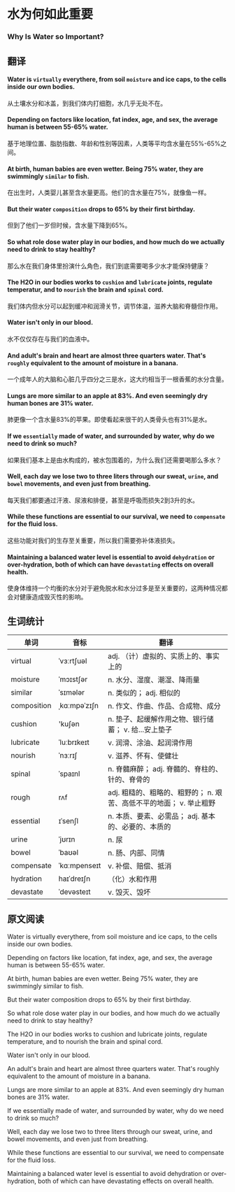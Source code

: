 # 水为何如此重要
### Why Is Water so Important?

## 翻译
#### Water is `virtually` everythere, from soil `moisture` and ice caps, to the cells inside our own bodies.
从土壤水分和冰盖，到我们体内打细胞，水几乎无处不在。
#### Depending on factors like location, fat index, age, and sex, the average human is between 55-65% water.
基于地理位置、脂肪指数、年龄和性别等因素，人类等平均含水量在55%-65%之间。
#### At birth, human babies are even wetter. Being 75% water, they are swimmingly `similar` to fish.
在出生时，人类婴儿甚至含水量更高。他们的含水量在75%，就像鱼一样。
#### But their water `composition` drops to 65% by their first birthday.
但到了他们一岁但时候，含水量下降到65%。
#### So what role dose water play in our bodies, and how much do we actually need to drink to stay healthy?
那么水在我们身体里扮演什么角色，我们到底需要喝多少水才能保持健康？
#### The H2O in our bodies works to `cushion` and `lubricate` joints, regulate temperatur, and to `nourish` the brain and `spinal` cord.
我们体内但水分可以起到缓冲和润滑关节，调节体温，滋养大脑和脊髓但作用。
#### Water isn't only in our blood.
水不仅仅存在与我们的血液中。
#### And adult's brain and heart are almost three quarters water. That's `roughly` equivalent to the amount of moisture in a banana.
一个成年人的大脑和心脏几乎四分之三是水，这大约相当于一根香蕉的水分含量。
#### Lungs are more similar to an apple at 83%. And even seemingly dry human bones are 31% water.
肺更像一个含水量83%的苹果。即使看起来很干的人类骨头也有31%是水。
#### If we `essentially` made of water, and surrounded by water, why do we need to drink so much?
如果我们基本上是由水构成的，被水包围着的，为什么我们还需要喝那么多水？
#### Well, each day we lose two to three liters through our sweat, `urine`, and `bowel` movements, and even just from breathing.
每天我们都要通过汗液、尿液和排便，甚至是呼吸而损失2到3升的水。
#### While these functions are essential to our survival, we need to `compensate` for the fluid loss.
这些功能对我们的生存至关重要，所以我们需要弥补体液损失。
#### Maintaining a balanced water level is essential to avoid `dehydration` or over-hydration, both of which can have `devastating` effects on overall health.
使身体维持一个均衡的水分对于避免脱水和水分过多是至关重要的，这两种情况都会对健康造成毁灭性的影响。

## 生词统计
| 单词 | 音标 | 翻译 |
| - | - | - |
| virtual | ˈvɜːrtʃuəl | adj. （计）虚拟的、实质上的、事实上的 |
| moisture | ˈmɔɪstʃər | n. 水分、湿度、潮湿、降雨量 |
| similar | ˈsɪmələr | n. 类似的； adj. 相似的|
| composition | ˌkɑːmpəˈzɪʃn | n. 作文、作曲、作品、合成物、成分 |
| cushion | 'kuʃən | n. 垫子、起缓解作用之物、银行储蓄； v. 给...安上垫子 |
| lubricate | ˈluːbrɪkeɪt | v. 润滑、涂油、起润滑作用 |
| nourish | ˈnɜːrɪʃ | v. 滋养、怀有、使健壮 |
| spinal | ˈspaɪnl | n. 脊髓麻醉； adj. 脊髓的、脊柱的、针的、脊骨的 |
| rough | rʌf | adj. 粗糙的、粗略的、粗野的； n. 艰苦、高低不平的地面； v. 举止粗野 |
| essential | ɪˈsenʃl | n. 本质、要素、必需品； adj. 基本的、必要的、本质的 |
| urine | ˈjʊrɪn | n. 尿 |
| bowel | ˈbaʊəl | n. 肠、内部、同情 |
| compensate | ˈkɑːmpenseɪt | v. 补偿、赔偿、抵消 |
| hydration | haɪˈdreɪʃn | （化）水和作用 |
| devastate | ˈdevəsteɪt | v. 毁灭、毁坏 |

## 原文阅读
Water is virtually everythere, from soil moisture and ice caps, to the cells inside our own bodies.

Depending on factors like location, fat index, age, and sex, the average human is between 55-65% water.

At birth, human babies are even wetter. Being 75% water, they are swimmingly similar to fish.

But their water composition drops to 65% by their first birthday.

So what role dose water play in our bodies, and how much do we actually need to drink to stay healthy?

The H2O in our bodies works to cushion and lubricate joints, regulate temperature, and to nourish the brain and spinal cord.

Water isn't only in our blood.

An adult's brain and heart are almost three quarters water. That's roughly equivalent to the amount of moisture in a banana.

Lungs are more similar to an apple at 83%. And even seemingly dry human bones are 31% water.

If we essentially made of water, and surrounded by water, why do we need to drink so much?

Well, each day we lose two to three liters through our sweat, urine, and bowel movements, and even just from breathing.

While these functions are essential to our survival, we need to compensate for the fluid loss.

Maintaining a balanced water level is essential to avoid dehydration or over-hydration, both of which can have devastating effects on overall health.



<!-- <src-rtyAudio :src="'https://rtyxmd.gitee.io/rtyresources2019/2019-December/Why%20Is%20Water%20so%20Important.mp3'"></src-rtyAudio> -->